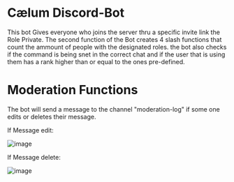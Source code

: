 # Cælum Discord-Bot

This bot Gives everyone who joins the server thru a specific invite link the Role Private. 
The second function of the Bot creates 4 slash functions that count the ammount of people with the designated roles.
the bot also checks if the command is being snet in the correct chat and if the user that is using them has a rank higher than or equal to the ones pre-defined.


# Moderation Functions

The bot will send a message to the channel "moderation-log" if some one edits or deletes their message.

If Message edit:

![image](https://user-images.githubusercontent.com/75133815/228279206-c360f212-b32d-4549-934a-9c47013f8de4.png)

If Message delete:

![image](https://user-images.githubusercontent.com/75133815/228279411-226b7e96-df9c-4a5f-9b7c-3f98ff688bd0.png)

